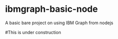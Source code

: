 # ibmgraph-basic-node
A basic bare project on using IBM Graph from nodejs

#This is under construction
